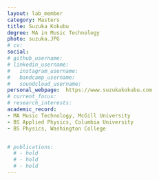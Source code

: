 ```yaml
---
layout: lab_member
category: Masters
title: Suzuka Kokubu
degree: MA in Music Technology
photo: suzuka.JPG
# cv: 
social:
# github_username: 
# linkedin_username: 
#   instagram_username: 
#   bandcamp_username: 
#   soundcloud_username: 
personal_webpage:  https://www.suzukakokubu.com
# current_focus: 
# research_interests:
academic_record:
- MA Music Technology, McGill University
- BS Applied Physics, Columbia University
- BS Physics, Washington College


# publications:
  # - hold
  # - hold
  # - hold
---
```


<!-- FILL IN BIO HERE -->